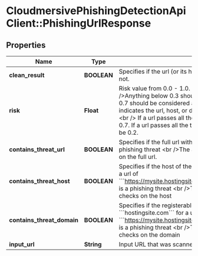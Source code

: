 # CloudmersivePhishingDetectionApiClient::PhishingUrlResponse

## Properties
Name | Type | Description | Notes
------------ | ------------- | ------------- | -------------
**clean_result** | **BOOLEAN** | Specifies if the url (or its host or domain) passed all the checks or not. | [optional] 
**risk** | **Float** | Risk value from 0.0 - 1.0. Higher numbers are a higher risk  &lt;br /&gt;Anything below 0.3 should be considered safe. Anything above 0.7 should be considered a significant risk. &lt;br /&gt;  A score of 1.0 indicates the url, host, or domain failed significant safety checks.&lt;br /&gt;  If a url passes all the tests for the basic api, the risk will be 0.7. If a url passes all the tests for the advanced api, the risk will be 0.2. | [optional] 
**contains_threat_url** | **BOOLEAN** | Specifies if the full url with query parameters and fragment is a phishing threat  &lt;br /&gt;The advanced api performs more checks on the full url. | [optional] 
**contains_threat_host** | **BOOLEAN** | Specifies if the host of the url (i.e. &#x60;&#x60;&#x60;mysite.hostingsite.com&#x60;&#x60;&#x60; for a url of &#x60;&#x60;&#x60;https://mysite.hostingsite.com/index.html&#x60;&#x60;&#x60;) is a phishing threat  &lt;br /&gt;The advanced api performs more checks on the host | [optional] 
**contains_threat_domain** | **BOOLEAN** | Specifies if the registerable domain of the url (i.e. &#x60;&#x60;&#x60;hostingsite.com&#x60;&#x60;&#x60; for a url of &#x60;&#x60;&#x60;https://mysite.hostingsite.com/index.html&#x60;&#x60;&#x60;) is a phishing threat  &lt;br /&gt;The advanced api performs more checks on the domain | [optional] 
**input_url** | **String** | Input URL that was scanned | [optional] 


